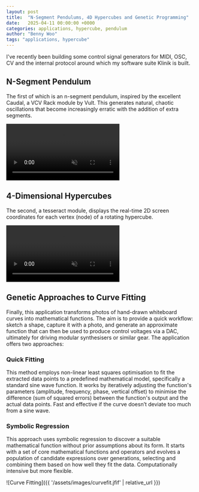 ```yaml
---
layout: post
title:  "N-Segment Pendulums, 4D Hypercubes and Genetic Programming"
date:   2025-04-11 00:00:00 +0000
categories: applications, hypercube, pendulum
author: "Benny Woo"
tags: "applications, hypercube"
---
```


I've recently been building some control signal generators for MIDI, OSC, CV and the internal protocol around which my software suite Klinik is built.

## N-Segment Pendulum

The first of which is an n-segment pendulum, inspired by the excellent Caudal, a VCV Rack module by Vult. This generates natural, chaotic oscillations that become increasingly erratic with the addition of extra segments.

<video width="60%" loop autoplay muted playsinline>
  <source src="{{ '/assets/videos/pendulum.mp4' | relative_url }}" type="video/mp4">
  Your browser does not support the video tag.
</video>

## 4-Dimensional Hypercubes

The second, a tesseract module, displays the real-time 2D screen coordinates for each vertex (node) of a rotating hypercube.

<video width="60%" loop autoplay muted playsinline>
  <source src="{{ '/assets/videos/hypercube.mp4' | relative_url }}" type="video/mp4">
  Your browser does not support the video tag.
</video>


## Genetic Approaches to Curve Fitting

Finally, this application transforms photos of hand-drawn whiteboard curves into mathematical functions. The aim is to provide a quick workflow: sketch a shape, capture it with a photo, and generate an approximate function that can then be used to produce control voltages via a DAC, ultimately for driving modular synthesisers or similar gear. The application offers two approaches:

### Quick Fitting

This method employs non-linear least squares optimisation to fit the extracted data points to a predefined mathematical model, specifically a standard sine wave function. It works by iteratively adjusting the function's parameters (amplitude, frequency, phase, vertical offset) to minimise the difference (sum of squared errors) between the function's output and the actual data points. Fast and effective if the curve doesn’t deviate too much from a sine wave.

### Symbolic Regression

This approach uses symbolic regression to discover a suitable mathematical function without prior assumptions about its form. It starts with a set of core mathematical functions and operators and evolves a population of candidate expressions over generations, selecting and combining them based on how well they fit the data. Computationally intensive but more flexible.

![Curve Fitting]({{ '/assets/images/curvefit.jfif' | relative_url }})